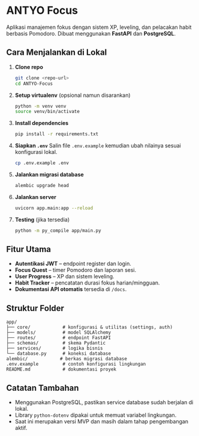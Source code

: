 # ANTYO Focus

Aplikasi manajemen fokus dengan sistem XP, leveling, dan pelacakan habit berbasis Pomodoro. Dibuat menggunakan **FastAPI** dan **PostgreSQL**.

## Cara Menjalankan di Lokal

1. **Clone repo**
   ```bash
   git clone <repo-url>
   cd ANTYO-Focus
   ```
2. **Setup virtualenv** (opsional namun disarankan)
   ```bash
   python -m venv venv
   source venv/bin/activate
   ```
3. **Install dependencies**
   ```bash
   pip install -r requirements.txt
   ```
4. **Siapkan `.env`**
   Salin file `.env.example` kemudian ubah nilainya sesuai konfigurasi lokal.
   ```bash
   cp .env.example .env
   ```
5. **Jalankan migrasi database**
   ```bash
   alembic upgrade head
   ```
6. **Jalankan server**
   ```bash
   uvicorn app.main:app --reload
   ```
7. **Testing** (jika tersedia)
   ```bash
   python -m py_compile app/main.py
   ```

## Fitur Utama

- **Autentikasi JWT** – endpoint register dan login.
- **Focus Quest** – timer Pomodoro dan laporan sesi.
- **User Progress** – XP dan sistem leveling.
- **Habit Tracker** – pencatatan durasi fokus harian/mingguan.
- **Dokumentasi API otomatis** tersedia di `/docs`.

## Struktur Folder

```
app/
├── core/            # konfigurasi & utilitas (settings, auth)
├── models/          # model SQLAlchemy
├── routes/          # endpoint FastAPI
├── schemas/         # skema Pydantic
├── services/        # logika bisnis
└── database.py      # koneksi database
alembic/            # berkas migrasi database
.env.example         # contoh konfigurasi lingkungan
README.md            # dokumentasi proyek
```

## Catatan Tambahan

- Menggunakan PostgreSQL, pastikan service database sudah berjalan di lokal.
- Library `python-dotenv` dipakai untuk memuat variabel lingkungan.
- Saat ini merupakan versi MVP dan masih dalam tahap pengembangan aktif.
